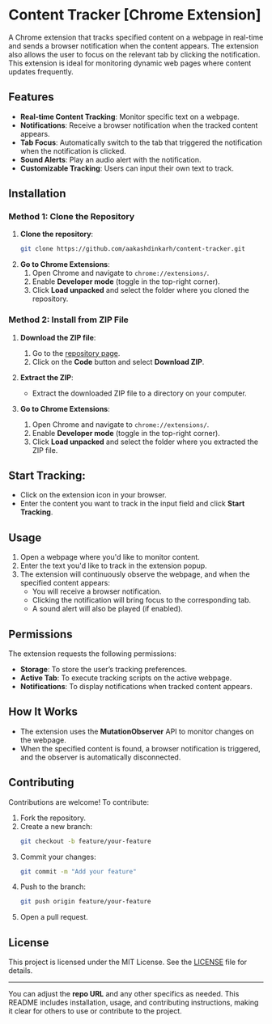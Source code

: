 # **Content Tracker [Chrome Extension**]

A Chrome extension that tracks specified content on a webpage in real-time and sends a browser notification when the content appears. The extension also allows the user to focus on the relevant tab by clicking the notification. This extension is ideal for monitoring dynamic web pages where content updates frequently.

## **Features**
- **Real-time Content Tracking**: Monitor specific text on a webpage.
- **Notifications**: Receive a browser notification when the tracked content appears.
- **Tab Focus**: Automatically switch to the tab that triggered the notification when the notification is clicked.
- **Sound Alerts**: Play an audio alert with the notification.
- **Customizable Tracking**: Users can input their own text to track.

## **Installation**

### **Method 1: Clone the Repository**
1. **Clone the repository**:
   ```bash
   git clone https://github.com/aakashdinkarh/content-tracker.git
   ```
2. **Go to Chrome Extensions**:
   1. Open Chrome and navigate to `chrome://extensions/`.
   2. Enable **Developer mode** (toggle in the top-right corner).
   3. Click **Load unpacked** and select the folder where you cloned the repository.

### **Method 2: Install from ZIP File**
1. **Download the ZIP file**:
   1. Go to the [repository page](https://github.com/aakashdinkarh/content-tracker).
   2. Click on the **Code** button and select **Download ZIP**.
   
2. **Extract the ZIP**:
   - Extract the downloaded ZIP file to a directory on your computer.

3. **Go to Chrome Extensions**:
   1. Open Chrome and navigate to `chrome://extensions/`.
   2. Enable **Developer mode** (toggle in the top-right corner).
   3. Click **Load unpacked** and select the folder where you extracted the ZIP file.

## **Start Tracking**:
   - Click on the extension icon in your browser.
   - Enter the content you want to track in the input field and click **Start Tracking**.

## **Usage**
1. Open a webpage where you'd like to monitor content.
2. Enter the text you'd like to track in the extension popup.
3. The extension will continuously observe the webpage, and when the specified content appears:
   - You will receive a browser notification.
   - Clicking the notification will bring focus to the corresponding tab.
   - A sound alert will also be played (if enabled).

## **Permissions**
The extension requests the following permissions:
- **Storage**: To store the user’s tracking preferences.
- **Active Tab**: To execute tracking scripts on the active webpage.
- **Notifications**: To display notifications when tracked content appears.

## **How It Works**
- The extension uses the **MutationObserver** API to monitor changes on the webpage.
- When the specified content is found, a browser notification is triggered, and the observer is automatically disconnected.

## **Contributing**
Contributions are welcome! To contribute:
1. Fork the repository.
2. Create a new branch:
   ```bash
   git checkout -b feature/your-feature
   ```
3. Commit your changes:
   ```bash
   git commit -m "Add your feature"
   ```
4. Push to the branch:
   ```bash
   git push origin feature/your-feature
   ```
5. Open a pull request.

## **License**
This project is licensed under the MIT License. See the [LICENSE](LICENSE) file for details.

---

You can adjust the **repo URL** and any other specifics as needed. This README includes installation, usage, and contributing instructions, making it clear for others to use or contribute to the project.

